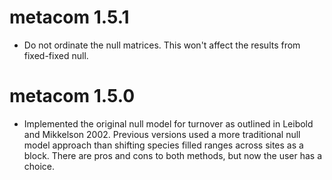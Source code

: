 metacom 1.5.1
==============

* Do not ordinate the null matrices. This won't affect the results from fixed-fixed null.



metacom 1.5.0
==============

* Implemented the original null model for turnover as outlined in Leibold and Mikkelson 2002. Previous versions used a more traditional null model approach than shifting species filled ranges across sites as a block. There are pros and cons to both methods, but now the user has a choice.
